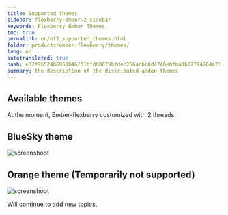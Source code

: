 ```yaml
---
title: Supported themes
sidebar: flexberry-ember-2_sidebar
keywords: Flexberry Ember Themes
toc: true
permalink: en/ef2_supported_themes.html
folder: products/ember-flexberry/themes/
lang: en
autotranslated: true
hash: e32f96524b6968b46231bfd00679bfdec266acbc0d4746ebfba8b87794764a73
summary: the description of the distributed addon themes
---
```


## Available themes

At the moment, Ember-flexberry customized with 2 threads:

## BlueSky theme

![screenshoot](/images/pages/img_themes/screenshots/blueSky-theme.jpg)

## Orange theme (Temporarily not supported)

![screenshoot](/images/pages/img_themes/screenshots/orange-theme.jpg)

Will continue to add new topics.



